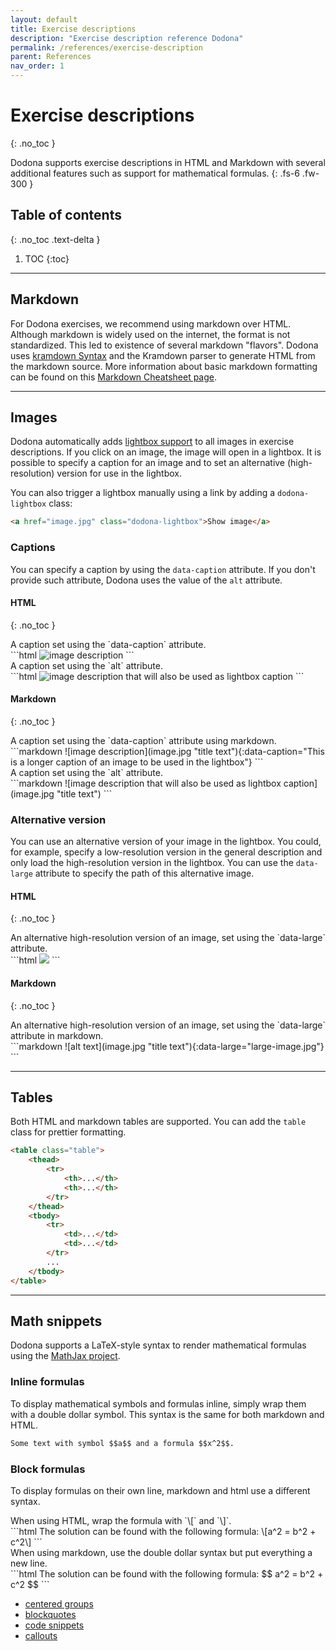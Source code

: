 ```yaml
---
layout: default
title: Exercise descriptions
description: "Exercise description reference Dodona"
permalink: /references/exercise-description
parent: References
nav_order: 1
---
```


# Exercise descriptions
{: .no_toc }

Dodona supports exercise descriptions in HTML and Markdown with several additional features such as support for mathematical formulas.
{: .fs-6 .fw-300 }

## Table of contents
{: .no_toc .text-delta }

1. TOC
{:toc}

---

## Markdown

 For Dodona exercises, we recommend using markdown over HTML. Although markdown is widely used on the internet, the format is not standardized. This led to existence of several markdown "flavors". Dodona uses [kramdown Syntax](http://kramdown.gettalong.org/syntax.html) and the Kramdown parser to generate HTML from the markdown source. More information about basic markdown formatting can be found on this [Markdown Cheatsheet page](https://github.com/adam-p/markdown-here/wiki/Markdown-Cheatsheet).

---

## Images

Dodona automatically adds [lightbox support](https://en.wikipedia.org/wiki/Lightbox_(JavaScript)) to all images in exercise descriptions. If you click on an image, the image will open in a lightbox. It is possible to specify a caption for an image and to set an alternative (high-resolution) version for use in the lightbox.

You can also trigger a lightbox manually using a link by adding a `dodona-lightbox` class:
```html
<a href="image.jpg" class="dodona-lightbox">Show image</a>
```

### Captions

You can specify a caption by using the `data-caption` attribute. If you don't provide such attribute, Dodona uses the value of the `alt` attribute.

#### HTML
{: .no_toc }

<div class="code-example" markdown="1">
A caption set using the `data-caption` attribute.
</div>
```html
<img src="image.jpg" data-caption="This is a longer caption of an image to be used in the lightbox" alt="image description" />
```

<div class="code-example" markdown="1">
A caption set using the `alt` attribute.
</div>
```html
<img src="image.jpg" alt="image description that will also be used as lightbox caption" />
```

#### Markdown
{: .no_toc }

<div class="code-example" markdown="1">
A caption set using the `data-caption` attribute using markdown.
</div>
```markdown
![image description](image.jpg "title text"){:data-caption="This is a longer caption of an image to be used in the lightbox"}
```

<div class="code-example" markdown="1">
A caption set using the `alt` attribute.
</div>
```markdown
![image description that will also be used as lightbox caption](image.jpg "title text")
```

### Alternative version

You can use an alternative version of your image in the lightbox. You could, for example, specify a low-resolution version in the general description and only load the high-resolution version in the lightbox. You can use the `data-large` attribute to specify the path of this alternative image.

#### HTML
{: .no_toc }

<div class="code-example" markdown="1">
An alternative high-resolution version of an image, set using the `data-large` attribute.
</div>
```html
<img src="image.jpg" data-large="large-image.jpg" />
```

#### Markdown
{: .no_toc }

<div class="code-example" markdown="1">
An alternative high-resolution version of an image, set using the `data-large` attribute in markdown.
</div>
```markdown
![alt text](image.jpg "title text"){:data-large="large-image.jpg"}
```

---

## Tables

Both HTML and markdown tables are supported. You can add the `table` class for prettier formatting.

```html
<table class="table">
    <thead>
        <tr>
            <th>...</th>
            <th>...</th>
        </tr>
    </thead>
    <tbody>
        <tr>
            <td>...</td>
            <td>...</td>
        </tr>
        ...
    </tbody>
</table>
```

---

## Math snippets

Dodona supports a LaTeX-style syntax to render mathematical formulas using the [MathJax project](https://www.mathjax.org).

### Inline formulas
To display mathematical symbols and formulas inline, simply wrap them with a double dollar symbol. This syntax is the same for both markdown and HTML.

```markdown
Some text with symbol $$a$$ and a formula $$x^2$$.
```

### Block formulas
To display formulas on their own line, markdown and html use a different syntax.

<div class="code-example" markdown="1">
When using HTML, wrap the formula with `\[` and `\]`.
</div>
```html
The solution can be found with the following formula: \[a^2 = b^2 + c^2\]
```

<div class="code-example" markdown="1">
When using markdown, use the double dollar syntax but put everything a new line.
</div>
```html
The solution can be found with the following formula: 
$$
a^2 = b^2 + c^2
$$
```



- [centered groups](https://github.ugent.be/dodona/dodona/wiki/Feature:-centered-groups)
- [blockquotes](https://github.ugent.be/dodona/dodona/wiki/Feature:-blockquotes)
- [code snippets](https://github.ugent.be/dodona/dodona/wiki/Feature:-code-snippets)
- [callouts](https://github.ugent.be/dodona/dodona/wiki/Feature:-callouts)


